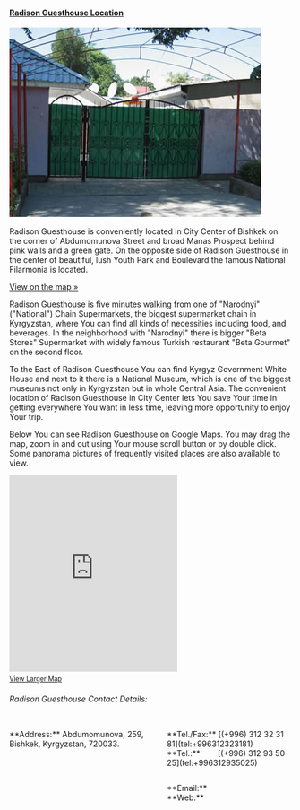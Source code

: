 #### [Radison Guesthouse Location](/location "Radison Guesthouse Location")

![Radison Guesthouse in Kyrgyzstan!](/img/gate.jpeg "Radison Guesthouse in Kyrgyzstan!")

Radison Guesthouse is conveniently located in City Center of Bishkek on the corner of Abdumomunova Street and broad Manas Prospect behind pink walls and a green gate. On the opposite side of Radison Guesthouse in the center of beautiful, lush Youth Park and Boulevard the famous National Filarmonia is located.

<a href="/location" class="more small button">View on the map »</a>

Radison Guesthouse is five minutes walking from one of "Narodnyi" ("National") Chain Supermarkets, the biggest supermarket chain in Kyrgyzstan, where You can find all kinds of necessities including food, and beverages. In the neighborhood with "Narodnyi" there is bigger "Beta Stores" Supermarket with widely famous Turkish restaurant "Beta Gourmet" on the second floor.

To the East of Radison Guesthouse You can find Kyrgyz Government White House and next to it there is a National Museum, which is one of the biggest museums not only in Kyrgyzstan but in whole Central Asia. The convenient location of Radison Guesthouse in City Center lets You save Your time in getting everywhere You want in less time, leaving more opportunity to enjoy Your trip.

Below You can see Radison Guesthouse on Google Maps. You may drag the map, zoom in and out using Your mouse scroll button or by double click. Some panorama pictures of frequently visited places are also available to view.

<iframe class="twelve columns mobile-four" height="350" frameborder="0" scrolling="no" marginheight="0" marginwidth="0" src="https://maps.google.com/?ie=UTF8&amp;ll=42.880622,74.590505&amp;spn=0.002775,0.005316&amp;t=h&amp;z=18&amp;lci=com.panoramio.all"></iframe><br /><small><a href="https://maps.google.com/?ie=UTF8&amp;ll=42.880622,74.590505&amp;spn=0.002775,0.005316&amp;t=h&amp;z=18&amp;lci=com.panoramio.all&amp;source=embed">View Larger Map</a></small>

###### Radison Guesthouse Contact Details:

<div class="panel callout twelve columns">
	<div class="row">
		<div class="twelve columns">
            <p>**Address:** Abdumomunova, 259, Bishkek, Kyrgyzstan, 720033.</p>
		</div>
	</div>
	<div class="row">
        <div class="six columns">
            <p>**Tel./Fax:** [(+996) 312 32 31 81](tel:+996312323181)<br>
                **Tel.:**&nbsp;&nbsp;&nbsp;&nbsp;&nbsp;&nbsp;&nbsp;&nbsp;[(+996) 312 93 50 25](tel:+996312935025)</p>
        </div>
        <div class="six columns">
            <p>**Email:** <radison@radisonhouse.com><br>
            **Web:**&nbsp;&nbsp;&nbsp;<http://radisonhouse.com></p>
        </div>
    </div>
</div>